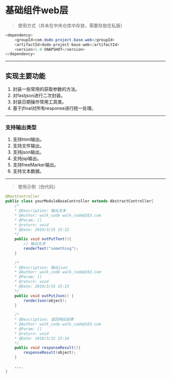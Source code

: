# **基础组件web层**
> 使用方式（并未在中央仓库中存放，需要存放在私服）
```java
<dependency>
    <groupId>com.dodo.project.base.web</groupId>
    <artifactId>dodo-project-base-web</artifactId>
    <version>1.0-SNAPSHOT</version>
</dependency>
```
---
## **实现主要功能**
1. 封装一些常用的获取参数的方法。
2. 对fastjson进行二次封装。
3. 封装日期操作常用工具类。
4. 基于jfinal对所有response进行统一处理。  

---
### **支持输出类型**
1. 支持html输出。 
2. 支持文件输出。
3. 支持json输出。
4. 支持jsp输出。
5. 支持freeMarker输出。
6. 支持文本数据。  

---
> 使用示例（伪代码）
```java
@RestController
public class yourModuleBaseController extends AbstractController{
	/* 
	* @Description: 输出文本 
	* @Author: walk_code walk_code@163.com
	* @Param: [] 
	* @return: void  
	* @Date: 2019/3/15 15:22
	*/ 
	public void outPutText(){
		// 输出文本
		renderText("something");
	}
	
	/* 
	* @Description: 输出json
	* @Author: walk_code walk_code@163.com
	* @Param: [] 
	* @return: void  
	* @Date: 2019/3/15 15:23
	*/ 
	public void outPutJson() {
		renderJson(object);
	}
	
	/* 
	* @Description: 返回响应结果 
	* @Author: walk_code walk_code@163.com
	* @Param: [] 
	* @return: void  
	* @Date: 2019/3/15 15:24
	*/ 
	public void responseResult(){
		responseResult(object);
	}
	
	....
}

```
